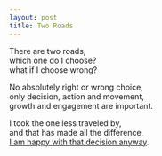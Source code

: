 ```yaml
---
layout: post
title: Two Roads
---
```


There are two roads,   
which one do I choose?   
what if I choose wrong?

No absolutely right or wrong choice,   
only decision, action and movement,   
growth and engagement are important.

I took the one less traveled by,   
and that has made all the difference,   
[I am happy with that decision anyway](https://poets.org/poem/road-not-taken).
